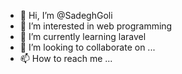 - 👋 Hi, I’m @SadeghGoli
- 👀 I’m interested in web programming
- 🌱 I’m currently learning laravel
- 💞️ I’m looking to collaborate on ...
- 📫 How to reach me ...

<!---
SadeghGoli/SadeghGoli is a ✨ special ✨ repository because its `README.md` (this file) appears on your GitHub profile.
You can click the Preview link to take a look at your changes.
--->
